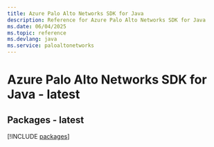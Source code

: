 ```yaml
---
title: Azure Palo Alto Networks SDK for Java
description: Reference for Azure Palo Alto Networks SDK for Java
ms.date: 06/04/2025
ms.topic: reference
ms.devlang: java
ms.service: paloaltonetworks
---
```

# Azure Palo Alto Networks SDK for Java - latest
## Packages - latest
[!INCLUDE [packages](palo-alto-networks-index.md)]